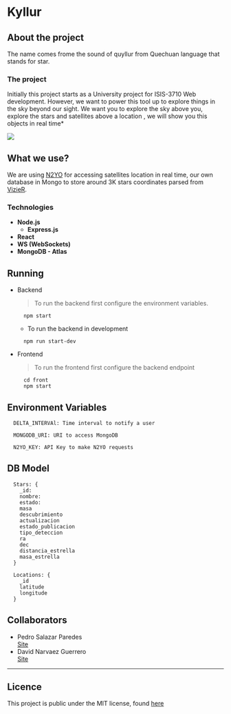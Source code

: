 # Kyllur

## About the project
The name comes frome the sound of quyllur from Quechuan language that stands for star.
### The project
Initially this project starts as a University project for ISIS-3710 Web development. However, we want to power this tool up to explore things in the sky beyond our sight. We want you to explore the sky above you, explore the stars and satellites above a location , we will show you this objects in real time*

![](https://i.imgur.com/bJWE5Lc.png)

## What we use?
We are using [N2YO](https://www.n2yo.com/) for accessing satellites location in real time, our own database in Mongo to store around 3K stars coordinates parsed from [VizieR](http://vizier.u-strasbg.fr/viz-bin/VizieR?-source=v/50).

### Technologies
* **Node.js**
  * **Express.js**
* **React**
* **WS (WebSockets)**
* **MongoDB - Atlas**

## Running

* Backend
  > To run the backend first configure the environment variables.
  ```
    npm start
  ```
  * To run the backend in development
  ```
    npm run start-dev
  ```
* Frontend
  > To run the frontend first configure the backend endpoint
  ```
    cd front
    npm start
  ```

## Environment Variables
```
  DELTA_INTERVAl: Time interval to notify a user
```
```
  MONGODB_URI: URI to access MongoDB
```
```
  N2YO_KEY: API Key to make N2YO requests
```

## DB Model
```
  Stars: {
    _id:
    nombre:
    estado:
    masa
    descubrimiento
    actualizacion
    estado_publicacion
    tipo_deteccion
    ra
    dec
    distancia_estrella
    masa_estrella
  }
```
```
  Locations: {
    _id
    latitude
    longitude
  }
```

## Collaborators
* Pedro Salazar Paredes  
  [Site](https://pedrito.dev/)
* David Narvaez Guerrero  
  [Site](http://dnarvaez27.github.io/)


___
## Licence
This project is public under the MIT license, found [here](https://github.com/dnarvaez27/kyllur/blob/master/LICENSE)
